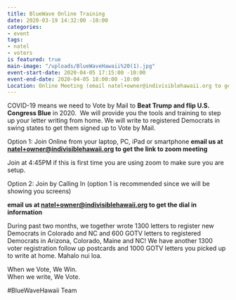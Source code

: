```yaml
---
title: BlueWave Online Training
date: 2020-03-19 14:32:00 -10:00
categories:
- event
tags:
- natel
- voters
is featured: true
main-image: "/uploads/BlueWaveHawaii%20(1).jpg"
event-start-date: 2020-04-05 17:15:00 -10:00
event-end-date: 2020-04-05 18:00:00 -10:00
Location: Online Meeting (email natel+owner@indivisiblehawaii.org to get the link)
---
```


COVID-19 means we need to Vote by Mail to **Beat Trump and flip U.S. Congress Blue** in 2020.  We will provide you the tools and training to step up your letter writing from home. We will write to registered Democrats in swing states to get them signed up to Vote by Mail.  

Option 1: Join Online from your laptop, PC, iPad or smartphone 
**email us at natel+owner@indivisiblehawaii.org to get the link to zoom meeting**

Join at 4:45PM if this is first time you are using zoom to make sure you are setup.    

Option 2: Join by Calling In (option 1 is recommended since we will be showing you screens)

**email us at natel+owner@indivisiblehawaii.org to get the dial in information**

During past two months, we together wrote 1300 letters to register new Democrats in Colorado and NC and 600 GOTV letters to registered Democrats in Arizona, Colorado, Maine and NC!  We have another 1300 voter registration follow up postcards and 1000 GOTV letters you picked up to write at home.  Mahalo nui loa.

When we Vote, We Win.  
When we write, We Vote. 

#BlueWaveHawaii Team
